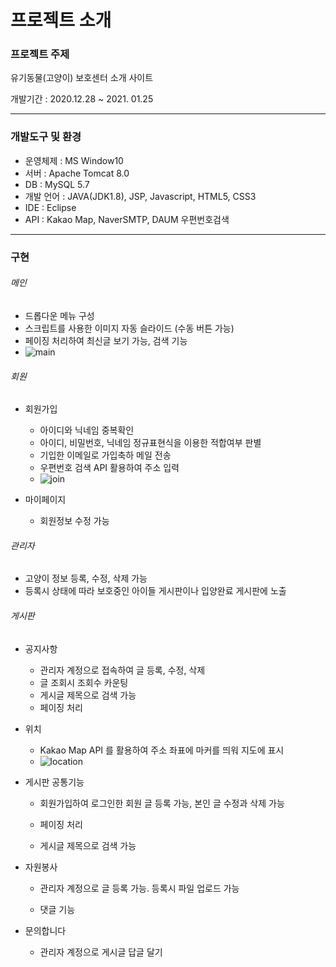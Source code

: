 # 프로젝트 소개

### 프로젝트 주제

유기동물(고양이) 보호센터 소개 사이트

개발기간 :  2020.12.28 ~ 2021. 01.25

------



### 개발도구 및 환경

- 운영체제 : MS Window10
- 서버 : Apache Tomcat 8.0
- DB : MySQL 5.7
- 개발 언어 : JAVA(JDK1.8), JSP, Javascript, HTML5, CSS3
- IDE : Eclipse
- API : Kakao Map, NaverSMTP, DAUM 우편번호검색

------



### 구현

###### 메인

- 드롭다운 메뉴 구성
- 스크립트를 사용한 이미지 자동 슬라이드 (수동 버튼 가능)
- 페이징 처리하여 최신글 보기 가능, 검색 기능
- ![main](https://user-images.githubusercontent.com/78060557/116646483-23375100-a9b3-11eb-8119-3f85bff9c9d0.png)

###### 회원

- 회원가입
  - 아이디와 닉네임 중복확인
  - 아이디, 비밀번호, 닉네임 정규표현식을 이용한 적합여부 판별
  - 기입한 이메일로 가입축하 메일 전송
  - 우편번호 검색 API 활용하여 주소 입력
  - ![join](https://user-images.githubusercontent.com/78060557/116646527-43671000-a9b3-11eb-90f9-de38c8ba618b.png)

- 마이페이지
  - 회원정보 수정 가능



###### 관리자

- 고양이 정보 등록, 수정, 삭제 가능
- 등록시 상태에 따라 보호중인 아이들 게시판이나 입양완료 게시판에 노출



###### 게시판

- 공지사항
  - 관리자 계정으로 접속하여 글 등록, 수정, 삭제 
  - 글 조회시 조회수 카운팅
  - 게시글 제목으로 검색 가능
  - 페이징 처리

- 위치
  - Kakao Map API 를 활용하여 주소 좌표에 마커를 띄워 지도에 표시
  - ![location](https://user-images.githubusercontent.com/78060557/116646521-3c400200-a9b3-11eb-859d-ae4fe1b3c469.png)

- 게시판 공통기능

  - 회원가입하여 로그인한 회원 글 등록 가능, 본인 글 수정과 삭제 가능

  - 페이징 처리

  - 게시글 제목으로 검색 가능

    

- 자원봉사

  - 관리자 계정으로 글 등록 가능. 등록시 파일 업로드 가능

  - 댓글 기능

    

- 문의합니다
  - 관리자 계정으로 게시글 답글 달기 

